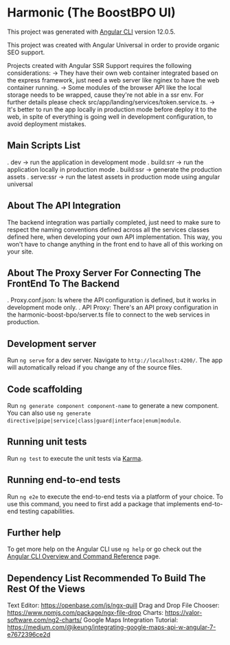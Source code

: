 # Harmonic (The BoostBPO UI)

This project was generated with [Angular CLI](https://github.com/angular/angular-cli) version 12.0.5.

This project was created with Angular Universal in order to provide organic SEO support.

Projects created with Angular SSR Support requires the following considerations:
-> They have their own web container integrated based on the express framework, just need a web server like nginex to have the web container running.
-> Some modules of the browser API like the local storage needs to be wrapped, cause they're not able in a ssr env. For further details please check src/app/landing/services/token.service.ts. 
-> It's better to run the app locally in production mode before deploy it to the web, in spite of everything is going well in development configuration, to avoid deployment mistakes. 

## Main Scripts List

. dev -> run the application in development mode
. build:srr -> run the application locally in production mode
. build:ssr -> generate the production assets
. serve:ssr -> run the latest assets in production mode using angular universal

## About The API Integration

The backend integration was partially completed, just need to make sure to respect the naming conventions defined across all the services classes defined here, when developing your own API implementation. This way, you won't have to change anything in the front end to have all of this working on your site.

## About The Proxy Server For Connecting The FrontEnd To The Backend

. Proxy.conf.json: Is where the API configuration is defined, but it works in development mode only.
. API Proxy: There's an API proxy configuration in the harmonic-boost-bpo/server.ts file to connect to the web services in production.

## Development server

Run `ng serve` for a dev server. Navigate to `http://localhost:4200/`. The app will automatically reload if you change any of the source files.

## Code scaffolding

Run `ng generate component component-name` to generate a new component. You can also use `ng generate directive|pipe|service|class|guard|interface|enum|module`.

## Running unit tests

Run `ng test` to execute the unit tests via [Karma](https://karma-runner.github.io).

## Running end-to-end tests

Run `ng e2e` to execute the end-to-end tests via a platform of your choice. To use this command, you need to first add a package that implements end-to-end testing capabilities.

## Further help

To get more help on the Angular CLI use `ng help` or go check out the [Angular CLI Overview and Command Reference](https://angular.io/cli) page.

## Dependency List Recommended To Build The Rest Of the Views

Text Editor: https://openbase.com/js/ngx-quill
Drag and Drop File Chooser: https://www.npmjs.com/package/ngx-file-drop
Charts: https://valor-software.com/ng2-charts/
Google Maps Integration Tutorial: https://medium.com/@jkeung/integrating-google-maps-api-w-angular-7-e7672396ce2d

